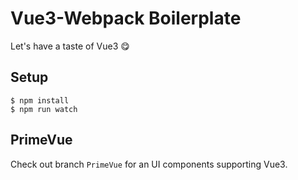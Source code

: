 # Vue3-Webpack Boilerplate
Let's have a taste of Vue3 :yum:

## Setup
```
$ npm install
$ npm run watch
```
## PrimeVue
Check out branch `PrimeVue` for an UI components supporting Vue3.
